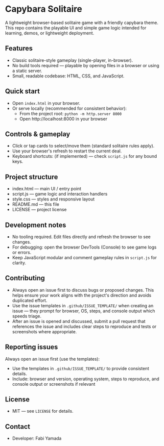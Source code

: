# Capybara Solitaire

A lightweight browser-based solitaire game with a friendly capybara theme. This repo contains the playable UI and simple game logic intended for learning, demos, or lightweight deployment.

## Features
- Classic solitaire-style gameplay (single-player, in-browser).
- No build tools required — playable by opening files in a browser or using a static server.
- Small, readable codebase: HTML, CSS, and JavaScript.

## Quick start
- Open `index.html` in your browser.
- Or serve locally (recommended for consistent behavior):
  - From the project root: `python -m http.server 8000`
  - Open http://localhost:8000 in your browser

## Controls & gameplay
- Click or tap cards to select/move them (standard solitaire rules apply).
- Use your browser's refresh to restart the current deal.
- Keyboard shortcuts: (if implemented) — check `script.js` for any bound keys.

## Project structure
- index.html — main UI / entry point
- script.js — game logic and interaction handlers
- style.css — styles and responsive layout
- README.md — this file
- LICENSE — project license

## Development notes
- No tooling required. Edit files directly and refresh the browser to see changes.
- For debugging: open the browser DevTools (Console) to see game logs or errors.
- Keep JavaScript modular and comment gameplay rules in `script.js` for clarity.

## Contributing
- Always open an issue first to discuss bugs or proposed changes. This helps ensure your work aligns with the project's direction and avoids duplicated effort.
- Use the issue templates in `.github/ISSUE_TEMPLATE/` when creating an issue — they prompt for browser, OS, steps, and console output which speeds triage.
- After an issue is opened and discussed, submit a pull request that references the issue and includes clear steps to reproduce and tests or screenshots where appropriate.

## Reporting issues
Always open an issue first (use the templates):
- Use the templates in `.github/ISSUE_TEMPLATE/` to provide consistent details.
- Include: browser and version, operating system, steps to reproduce, and console output or screenshots if relevant

## License
- MIT — see `LICENSE` for details.

## Contact
- Developer: Fabi Yamada

<!-- End of README -->